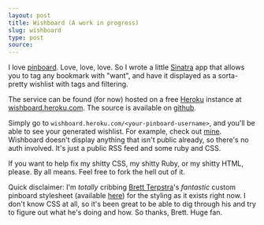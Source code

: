```yaml
---
layout: post
title: Wishboard (A work in progress)
slug: wishboard
type: post
source:
---
```

I love [pinboard][]. Love, love, love. So I wrote a little [Sinatra][] app that allows you to tag any bookmark with "want", and have it displayed as a sorta-pretty wishlist with tags and filtering.

The service can be found (for now) hosted on a free [Heroku][] instance at [wishboard.heroku.com][]. The source is available on [github][].

Simply go to `wishboard.heroku.com/<your-pinboard-username>`, and you'll be able to see your generated wishlist. For example, check out [mine][my_wishboard]. Wishboard doesn't display anything that isn't public already, so there's no auth involved. It's just a public RSS feed and some ruby and CSS.

If you want to help fix my shitty CSS, my shitty Ruby, or my shitty HTML, please. By all means. Feel free to fork the hell out of it.

Quick disclaimer: I'm _totally_ cribbing [Brett Terpstra][]'s _fantastic_ custom pinboard stylesheet (available [here][bt-pinboard]) for the styling as it exists right now. I don't know CSS at all, so it's been great to be able to dig through his and try to figure out what he's doing and how. So thanks, Brett. Huge fan.

[pinboard]: http://www.pinboard.in
[Sinatra]: http://www.sinatrarb.com/
[Heroku]: http://www.heroku.com
[wishboard.heroku.com]: http://wishboard.heroku.com
[github]: http://www.github.com/gfontenot/wishboard
[my_wishboard]: http://wishboard.heroku.com/gfontenot
[Brett Terpstra]: http://brettterpstra.com/
[bt-pinboard]: http://brettterpstra.com/pinboard-redesign-experiment/